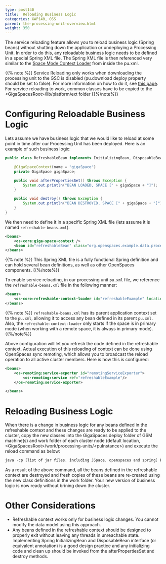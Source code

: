 ```yaml
---
type: post140
title:  Reloading Business Logic
categories: XAP140, OSS
parent: the-processing-unit-overview.html
weight: 350
---
```



 

The service reloading feature allows you to reload business logic (Spring beans) without shutting down the application or undeploying a Processing Unit. In order to do this, any reloadable business logic needs to be defined in a special Spring XML file. The Spring XML file is then referenced very similar to the [Space Mode Context Loader](./space-mode-context-loader.html) from inside the pu.xml.

{{% note %}}
Service Reloading only works when downloading the processing unit to the GSC is disabled (pu.download deploy property should be set to false). For more information on how to do it, see [this page](./deploying-onto-the-service-grid.html#distributionToGSCs).
For service reloading to work, common classes have to be copied to the &lt;GigaSpacesRoot&gt;/lib/platform/ext folder
{{%/note%}}

# Configuring Reloadable Business Logic

Lets assume we have business logic that we would like to reload at some point in time after our Processing Unit has been deployed. Here is an example of such business logic:


```java
public class RefreshableBean implements InitializingBean, DisposableBean {

    @GigaSpaceContext(name = "gigaSpace")
    private GigaSpace gigaSpace;

    public void afterPropertiesSet() throws Exception {
        System.out.println("BEAN LOADED, SPACE [" + gigaSpace + "]");
    }

    public void destroy() throws Exception {
        System.out.println("BEAN DESTROYED, SPACE [" + gigaSpace + "]");
    }
}
```

We then need to define it in a specific Spring XML file (lets assume it is named `refreshable-beans.xml`):


```xml
<beans>
    <os-core:giga-space-context />
    <bean id="refreshableBean" class="org.openspaces.example.data.processor.RefreshableBean"/>
</beans>
```

{{% note %}}
This Spring XML file is a fully functional Spring definition and can hold several bean definitions, as well as other OpenSpaces components.
{{%/note%}}

To enable service reloading, in our processing unit `pu.xml` file, we reference the `refreshable-beans.xml` file in the following manner:


```xml
<beans>
	<os-core:refreshable-context-loader id="refreshableExample" location="classpath:/META-INF/spring/refreshable-beans.xml"/>
</beans>
```

{{% note %}}
`refreshable-beans.xml` has its parent application context set to the `pu.xml`, allowing it to access any bean defined in its parent `pu.xml`. Also, the `refreshable-context-loader` only starts if the space is in primary mode (when working with a remote space, it is always in primary mode).
{{%/note%}}

Above configuration will let you refresh the code defined in the refreshable context. Actual execution of this reloading of context can be done using OpenSpaces sync remoting, which allows you to broadcast the reload operation to all active cluster members. Here is how this is configured:


```xml
<beans>
	<os-remoting:service-exporter id="remotingServiceExporter">
	    <os-remoting:service ref="refreshableExample"/>
	</os-remoting:service-exporter>

</beans>
```

# Reloading Business Logic

When there is a change in business logic for any beans defined in the refreshable context and these changes are ready to be applied to the cluster, copy the new classes into the GigaSpaces deploy folder of GSM machine(s) and work folder of each cluster node (default location, &lt;GigaSpacesRoot&gt;/work/processing-units/&lt;puInstance&gt;) and execute the reload command as below:


```java
java -cp [list of jar files, including JSpace, openspaces and spring] RefreshContextLoaderExecutor jini://*/*/space
```

As a result of the above command, all the beans defined in the refreshable context are destroyed and fresh copies of these beans are re-created using the new class definitions in the work folder. Your new version of business logic is now ready without brining down the cluster.

# Other Considerations

- Refreshable context works only for business logic changes. You cannot modify the data model using this approach.
- Any beans defined in the refreshable context should be designed to properly exit without leaving any threads in unreachable state. Implementing Spring InitializingBean and DisposableBean interface (or equivalent annotation) is a good design practice and any initializing code and clean up should be invoked from the afterPropertiesSet and destroy methods.
